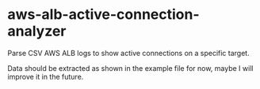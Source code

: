 # aws-alb-active-connection-analyzer

Parse CSV AWS ALB logs to show active connections on a specific target.

Data should be extracted as shown in the example file for now, maybe I will improve it in the future.

